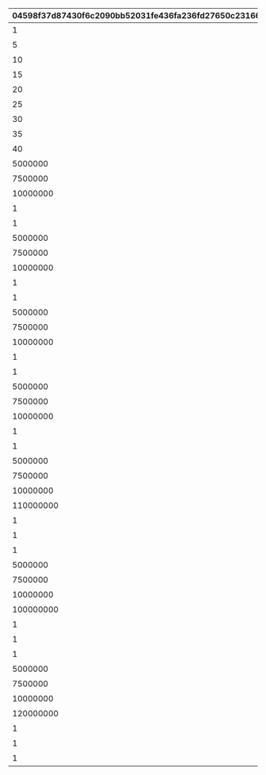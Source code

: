 |04598f37d87430f6c2090bb52031fe436fa236fd27650c2316628040339f0af6|aaf682d1fc3526db89a22a5cd817527032571f27a49394835f2087b6f8cc32aa|770be2cded8a46dc6615054b5732edf3f67320db3d7ffdda55731cdce93f5ea5|92319ba79f7e3bbf60f7ce92858d90ba15fda0133eb6301faf11433c7588f28a|be876ed375430bc2cdd65c0e99b8c6fb169bb8caaabb518b79867694389889ca|41a7c7afb1bbb613731c918ecae0e5d9346bebd388d6d0a651cc817841188dc0|62fe616e7110bb805a207b20b6005c112850978a478a98eaf1d06ce1f6281aaf|99dbf6b022c54e92eea6430eca4da210a6a71cf481933d99039d94579389413e|8811274705195cc75fcd32e86292e3851c96af17036e931f5884dba714b44580|4ee62c4debc0f69d513cb84d72b420fff80927cc29e67ec1d590c5e138f9e196|115368d4b58ba10b10dba5700d782e8b6ae36e122a43f0d3527a4d918bfc0fe7|22901bffdae82c81d53d943a60336a04c909d04bfebf549c3f900f46e9ab3ca3|
| --- | --- | --- | --- | --- | --- | --- | --- | --- | --- | --- | --- |
|1|1回バトルしよう|1000|2022/12/23 11:59:59|0|31000101|10|0|2022/12/16 12:00:00|3|7003|31000101|
|5|5回バトルしよう|1000|2022/12/23 11:59:59|0|31000102|10|0|2022/12/16 12:00:00|3|7003|31000102|
|10|10回バトルしよう|1000|2022/12/23 11:59:59|0|31000103|10|0|2022/12/16 12:00:00|3|7003|31000103|
|15|15回バトルしよう|1000|2022/12/23 11:59:59|0|31000104|10|0|2022/12/16 12:00:00|3|7003|31000104|
|20|20回バトルしよう|1000|2022/12/23 11:59:59|0|31000105|10|0|2022/12/16 12:00:00|3|7003|31000105|
|25|25回バトルしよう|1000|2022/12/23 11:59:59|0|31000106|10|0|2022/12/16 12:00:00|3|7003|31000106|
|30|30回バトルしよう|1000|2022/12/23 11:59:59|0|31000107|10|0|2022/12/16 12:00:00|3|7003|31000107|
|35|35回バトルしよう|1000|2022/12/23 11:59:59|0|31000108|10|0|2022/12/16 12:00:00|3|7003|31000108|
|40|40回バトルしよう|1000|2022/12/23 11:59:59|0|31000109|10|0|2022/12/16 12:00:00|3|7003|31000109|
|5000000|黒の王ジャバウォックに累積500万ダメージ与えよう|1001|2022/12/23 11:59:59|0|31001101|10|3001|2022/12/16 12:00:00|3|7004|31001101|
|7500000|黒の王ジャバウォックに累積750万ダメージ与えよう|1001|2022/12/23 11:59:59|0|31001102|10|3001|2022/12/16 12:00:00|3|7004|31001102|
|10000000|黒の王ジャバウォックに累積1000万ダメージ与えよう|1001|2022/12/23 11:59:59|0|31001103|10|3001|2022/12/16 12:00:00|3|7004|31001103|
|1|黒の王ジャバウォックに1度のバトルで250万ダメージ与えよう|1001|2022/12/23 11:59:59|2500000|31001111|11|3001|2022/12/16 12:00:00|3|7005|31001111|
|1|黒の王ジャバウォックに1度のバトルで500万ダメージ与えよう|1001|2022/12/23 11:59:59|5000000|31001112|11|3001|2022/12/16 12:00:00|3|7005|31001112|
|5000000|暴走のイノセントボウに累積500万ダメージ与えよう|1001|2022/12/23 11:59:59|0|31001201|20|3002|2022/12/16 12:00:00|3|7004|31001201|
|7500000|暴走のイノセントボウに累積750万ダメージ与えよう|1001|2022/12/23 11:59:59|0|31001202|20|3002|2022/12/16 12:00:00|3|7004|31001202|
|10000000|暴走のイノセントボウに累積1000万ダメージ与えよう|1001|2022/12/23 11:59:59|0|31001203|20|3002|2022/12/16 12:00:00|3|7004|31001203|
|1|暴走のイノセントボウに1度のバトルで250万ダメージ与えよう|1001|2022/12/23 11:59:59|2500000|31001211|21|3002|2022/12/16 12:00:00|3|7005|31001211|
|1|暴走のイノセントボウに1度のバトルで500万ダメージ与えよう|1001|2022/12/23 11:59:59|5000000|31001212|21|3002|2022/12/16 12:00:00|3|7005|31001212|
|5000000|ファントムバロンに累積500万ダメージ与えよう|1001|2022/12/23 11:59:59|0|31001301|30|3003|2022/12/16 12:00:00|3|7004|31001301|
|7500000|ファントムバロンに累積750万ダメージ与えよう|1001|2022/12/23 11:59:59|0|31001302|30|3003|2022/12/16 12:00:00|3|7004|31001302|
|10000000|ファントムバロンに累積1000万ダメージ与えよう|1001|2022/12/23 11:59:59|0|31001303|30|3003|2022/12/16 12:00:00|3|7004|31001303|
|1|ファントムバロンに1度のバトルで250万ダメージ与えよう|1001|2022/12/23 11:59:59|2500000|31001311|31|3003|2022/12/16 12:00:00|3|7005|31001311|
|1|ファントムバロンに1度のバトルで500万ダメージ与えよう|1001|2022/12/23 11:59:59|5000000|31001312|31|3003|2022/12/16 12:00:00|3|7005|31001312|
|5000000|テンタパスに累積500万ダメージ与えよう|1001|2022/12/23 11:59:59|0|31001401|40|3004|2022/12/16 12:00:00|3|7004|31001401|
|7500000|テンタパスに累積750万ダメージ与えよう|1001|2022/12/23 11:59:59|0|31001402|40|3004|2022/12/16 12:00:00|3|7004|31001402|
|10000000|テンタパスに累積1000万ダメージ与えよう|1001|2022/12/23 11:59:59|0|31001403|40|3004|2022/12/16 12:00:00|3|7004|31001403|
|1|テンタパスに1度のバトルで250万ダメージ与えよう|1001|2022/12/23 11:59:59|2500000|31001411|41|3004|2022/12/16 12:00:00|3|7005|31001411|
|1|テンタパスに1度のバトルで500万ダメージ与えよう|1001|2022/12/23 11:59:59|5000000|31001412|41|3004|2022/12/16 12:00:00|3|7005|31001412|
|5000000|ゴウシンに累積500万ダメージ与えよう|1002|2022/12/23 11:59:59|0|31002101|10|3005|2022/12/16 12:00:00|3|7004|31002101|
|7500000|ゴウシンに累積750万ダメージ与えよう|1002|2022/12/23 11:59:59|0|31002102|10|3005|2022/12/16 12:00:00|3|7004|31002102|
|10000000|ゴウシンに累積1000万ダメージ与えよう|1002|2022/12/23 11:59:59|0|31002103|10|3005|2022/12/16 12:00:00|3|7004|31002103|
|110000000|ゴウシンに累積1億1000万ダメージ与えよう|1002|2022/12/23 11:59:59|0|31002104|10|3005|2022/12/16 12:00:00|3|7004|31002104|
|1|ゴウシンに1度のバトルで250万ダメージ与えよう|1002|2022/12/23 11:59:59|2500000|31002111|11|3005|2022/12/16 12:00:00|3|7005|31002111|
|1|ゴウシンに1度のバトルで500万ダメージ与えよう|1002|2022/12/23 11:59:59|5000000|31002112|11|3005|2022/12/16 12:00:00|3|7005|31002112|
|1|ゴウシンに1度のバトルで2200万ダメージ与えよう|1002|2022/12/23 11:59:59|22000000|31002113|11|3005|2022/12/16 12:00:00|3|7005|31002113|
|5000000|アルマ＆オラムに累積500万ダメージ与えよう|1003|2022/12/23 11:59:59|0|31003101|10|3006|2022/12/16 12:00:00|3|7004|31003101|
|7500000|アルマ＆オラムに累積750万ダメージ与えよう|1003|2022/12/23 11:59:59|0|31003102|10|3006|2022/12/16 12:00:00|3|7004|31003102|
|10000000|アルマ＆オラムに累積1000万ダメージ与えよう|1003|2022/12/23 11:59:59|0|31003103|10|3006|2022/12/16 12:00:00|3|7004|31003103|
|100000000|アルマ＆オラムに累積1億ダメージ与えよう|1003|2022/12/23 11:59:59|0|31003104|10|3006|2022/12/16 12:00:00|3|7004|31003104|
|1|アルマ＆オラムに1度のバトルで250万ダメージ与えよう|1003|2022/12/23 11:59:59|2500000|31003111|11|3006|2022/12/16 12:00:00|3|7005|31003111|
|1|アルマ＆オラムに1度のバトルで500万ダメージ与えよう|1003|2022/12/23 11:59:59|5000000|31003112|11|3006|2022/12/16 12:00:00|3|7005|31003112|
|1|アルマ＆オラムに1度のバトルで2000万ダメージ与えよう|1003|2022/12/23 11:59:59|20000000|31003113|11|3006|2022/12/16 12:00:00|3|7005|31003113|
|5000000|なかよしX＆名もなき芸術に累積500万ダメージ与えよう|1003|2022/12/23 11:59:59|0|31003201|20|3007|2022/12/16 12:00:00|3|7004|31003201|
|7500000|なかよしX＆名もなき芸術に累積750万ダメージ与えよう|1003|2022/12/23 11:59:59|0|31003202|20|3007|2022/12/16 12:00:00|3|7004|31003202|
|10000000|なかよしX＆名もなき芸術に累積1000万ダメージ与えよう|1003|2022/12/23 11:59:59|0|31003203|20|3007|2022/12/16 12:00:00|3|7004|31003203|
|120000000|なかよしX＆名もなき芸術に累積1億2000万ダメージ与えよう|1003|2022/12/23 11:59:59|0|31003204|20|3007|2022/12/16 12:00:00|3|7004|31003204|
|1|なかよしX＆名もなき芸術に1度のバトルで250万ダメージ与えよう|1003|2022/12/23 11:59:59|2500000|31003211|21|3007|2022/12/16 12:00:00|3|7005|31003211|
|1|なかよしX＆名もなき芸術に1度のバトルで500万ダメージ与えよう|1003|2022/12/23 11:59:59|5000000|31003212|21|3007|2022/12/16 12:00:00|3|7005|31003212|
|1|なかよしX＆名もなき芸術に1度のバトルで2400万ダメージ与えよう|1003|2022/12/23 11:59:59|24000000|31003213|21|3007|2022/12/16 12:00:00|3|7005|31003213|